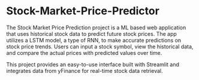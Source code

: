 # Stock-Market-Price-Predictor
The Stock Market Price Prediction project is a ML based web application that uses historical stock data to predict future stock prices. The app utilizes a LSTM model, a type of RNN, to make accurate predictions on stock price trends. Users can input a stock symbol, view the historical data, and compare the actual prices with predicted values over time.

This project provides an easy-to-use interface built with Streamlit and integrates data from yFinance for real-time stock data retrieval.
